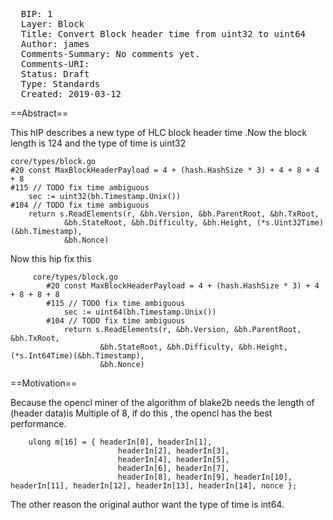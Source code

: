 <pre>
  BIP: 1
  Layer: Block
  Title: Convert Block header time from uint32 to uint64 
  Author: james
  Comments-Summary: No comments yet.
  Comments-URI: 
  Status: Draft
  Type: Standards 
  Created: 2019-03-12
</pre>

==Abstract==

This hIP describes a new type of HLC block header time .Now the block length is 124 and the type of time is uint32
    
    core/types/block.go
    #20 const MaxBlockHeaderPayload = 4 + (hash.HashSize * 3) + 4 + 8 + 4 + 8
    #115 // TODO fix time ambiguous
    	sec := uint32(bh.Timestamp.Unix())
    #104 // TODO fix time ambiguous
        return s.ReadElements(r, &bh.Version, &bh.ParentRoot, &bh.TxRoot,
         		&bh.StateRoot, &bh.Difficulty, &bh.Height, (*s.Uint32Time)(&bh.Timestamp),
         		&bh.Nonce)

Now this hip fix this 
    
         core/types/block.go
            #20 const MaxBlockHeaderPayload = 4 + (hash.HashSize * 3) + 4 + 8 + 8 + 8
            #115 // TODO fix time ambiguous
            	sec := uint64(bh.Timestamp.Unix())
            #104 // TODO fix time ambiguous
                return s.ReadElements(r, &bh.Version, &bh.ParentRoot, &bh.TxRoot,
                 		&bh.StateRoot, &bh.Difficulty, &bh.Height, (*s.Int64Time)(&bh.Timestamp),
                 		&bh.Nonce)
==Motivation==

Because the opencl miner of the algorithm of blake2b needs the length of (header data)is Multiple of 8, if do this , the opencl has the best performance.
    
        ulong m[16] = {	headerIn[0], headerIn[1],
        	                headerIn[2], headerIn[3],
        	                headerIn[4], headerIn[5],
        	                headerIn[6], headerIn[7],
        	                headerIn[8], headerIn[9], headerIn[10], headerIn[11], headerIn[12], headerIn[13], headerIn[14], nonce };
        	                
The other reason the original author want the type of time is int64. 
    